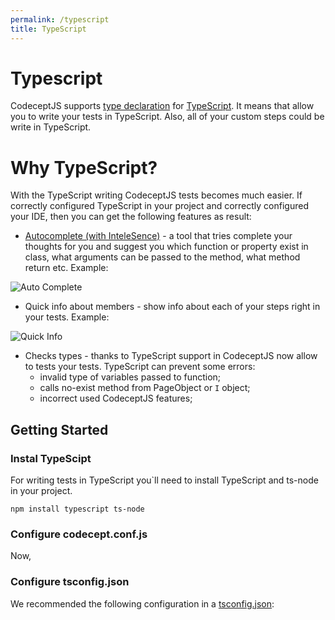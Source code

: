 ```yaml
---
permalink: /typescript
title: TypeScript
---
```


# Typescript

CodeceptJS supports [type declaration](https://github.com/codecept-js/CodeceptJS/tree/master/typings) for [TypeScript](https://www.typescriptlang.org/). It means that allow you to write your tests in TypeScript. Also, all of your custom steps could be write in TypeScript.

# Why TypeScript?

With the TypeScript writing CodeceptJS tests becomes much easier. If correctly configured TypeScript in your project and correctly configured your IDE, then you can get the following features as result:
- [Autocomplete (with InteleSence)](https://code.visualstudio.com/docs/editor/intellisense) - a tool that tries complete your thoughts for you and suggest you which function or property exist in class, what arguments can be passed to the method, what method return etc. 
Example:

![Auto Complete](/img/Auto_comlete.gif)

- Quick info about members - show info about each of your steps right in your tests. Example:

![Quick Info](/img/Quick_info.gif)

- Checks types - thanks to TypeScript support in CodeceptJS now allow to tests your tests. TypeScript can prevent some errors: 
  - invalid type of variables passed to function;
  - calls no-exist method from PageObject or `I` object;
  - incorrect used CodeceptJS features; 


## Getting Started
### Instal TypeScipt

For writing tests in TypeScript you`ll need to install TypeScript and ts-node in your project.

`npm install typescript ts-node`

### Configure codecept.conf.js

Now, 

### Configure tsconfig.json

We recommended the following configuration in a [tsconfig.json](https://www.typescriptlang.org/docs/handbook/tsconfig-json.html):

```json
```



